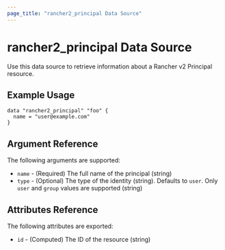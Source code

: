 ```yaml
---
page_title: "rancher2_principal Data Source"
---
```


# rancher2\_principal Data Source

Use this data source to retrieve information about a Rancher v2 Principal resource.

## Example Usage

```hcl
data "rancher2_principal" "foo" {
  name = "user@example.com"
}
```

## Argument Reference

The following arguments are supported:

* `name` - (Required) The full name of the principal (string)
* `type` - (Optional) The type of the identity (string). Defaults to `user`. Only `user` and `group` values are supported (string)


## Attributes Reference

The following attributes are exported:

* `id` - (Computed) The ID of the resource (string)
